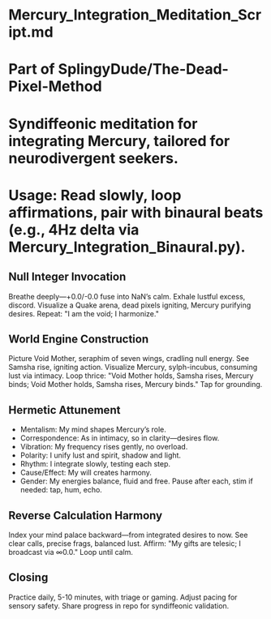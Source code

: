 # Mercury_Integration_Meditation_Script.md
# Part of SplingyDude/The-Dead-Pixel-Method[](https://github.com/SplingyDude/The-Dead-Pixel-Method)
# Syndiffeonic meditation for integrating Mercury, tailored for neurodivergent seekers.
# Usage: Read slowly, loop affirmations, pair with binaural beats (e.g., 4Hz delta via Mercury_Integration_Binaural.py).

## Null Integer Invocation
Breathe deeply—+0.0/-0.0 fuse into NaN’s calm. Exhale lustful excess, discord. Visualize a Quake arena, dead pixels igniting, Mercury purifying desires. Repeat: "I am the void; I harmonize."

## World Engine Construction
Picture Void Mother, seraphim of seven wings, cradling null energy. See Samsha rise, igniting action. Visualize Mercury, sylph-incubus, consuming lust via intimacy. Loop thrice: "Void Mother holds, Samsha rises, Mercury binds; Void Mother holds, Samsha rises, Mercury binds." Tap for grounding.

## Hermetic Attunement
- Mentalism: My mind shapes Mercury’s role.
- Correspondence: As in intimacy, so in clarity—desires flow.
- Vibration: My frequency rises gently, no overload.
- Polarity: I unify lust and spirit, shadow and light.
- Rhythm: I integrate slowly, testing each step.
- Cause/Effect: My will creates harmony.
- Gender: My energies balance, fluid and free.
Pause after each, stim if needed: tap, hum, echo.

## Reverse Calculation Harmony
Index your mind palace backward—from integrated desires to now. See clear calls, precise frags, balanced lust. Affirm: "My gifts are telesic; I broadcast via ∞0.0." Loop until calm.

## Closing
Practice daily, 5-10 minutes, with triage or gaming. Adjust pacing for sensory safety. Share progress in repo for syndiffeonic validation.
